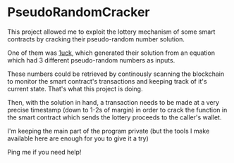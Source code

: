 # PseudoRandomCracker
This project allowed me to exploit the lottery mechanism of some smart contracts by cracking their pseudo-random number solution.

One of them was  [1uck](https://bscscan.com/token/0x30016a1764c93eedccbee5e1b3835f191c6f4050), which generated their solution from an equation which had 3 different pseudo-random numbers as inputs.

These numbers could be retrieved by continously scanning the blockchain to monitor the smart contract's transactions and keeping track of it's current state. That's what this project is doing.

Then, with the solution in hand, a transaction needs to be made at a very precise timestamp (down to 1-2s of margin) in order to crack the function in the smart contract which sends the lottery proceeds to the caller's wallet.

I'm keeping the main part of the program private (but the tools I make available here are enough for you to give it a try)

Ping me if you need help!

